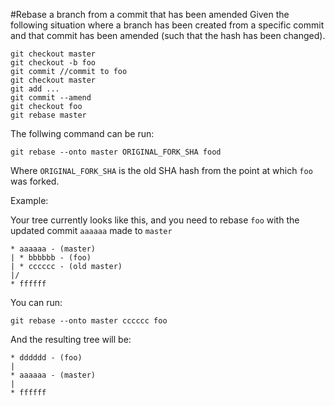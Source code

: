 #Rebase a branch from a commit that has been amended
Given the following situation where a branch has been created from a specific commit and that
commit has been amended (such that the hash has been changed).

```
git checkout master
git checkout -b foo
git commit //commit to foo
git checkout master
git add ...
git commit --amend
git checkout foo
git rebase master
```
The follwing command can be run:

```git rebase --onto master ORIGINAL_FORK_SHA food```

Where `ORIGINAL_FORK_SHA` is the old SHA hash from the point at which `foo` was forked.

Example:

Your tree currently looks like this, and you need to rebase `foo` with the updated commit `aaaaaa` made to `master`

```
* aaaaaa - (master)
| * bbbbbb - (foo)
| * cccccc - (old master)
|/  
* ffffff
```

You can run:

```git rebase --onto master cccccc foo```

And the resulting tree will be:

```
* dddddd - (foo)
|
* aaaaaa - (master)
|
* ffffff
```